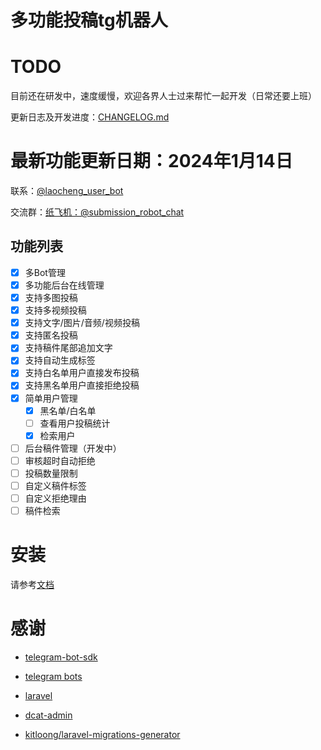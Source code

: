 # 多功能投稿tg机器人

# TODO

目前还在研发中，速度缓慢，欢迎各界人士过来帮忙一起开发（日常还要上班）

更新日志及开发进度：[CHANGELOG.md](https://github.com/taotecode/submission_robot/blob/master/CHANGELOG.md)

# 最新功能更新日期：2024年1月14日

联系：[@laocheng_user_bot](https://t.me/laocheng_user_bot)

交流群：[纸飞机：@submission_robot_chat](https://t.me/submission_robot_chat)

## 功能列表
- [x] 多Bot管理
- [x] 多功能后台在线管理
- [x] 支持多图投稿
- [x] 支持多视频投稿
- [x] 支持文字/图片/音频/视频投稿
- [x] 支持匿名投稿
- [x] 支持稿件尾部追加文字
- [x] 支持自动生成标签
- [x] 支持白名单用户直接发布投稿
- [x] 支持黑名单用户直接拒绝投稿
- [x] 简单用户管理
  - [x] 黑名单/白名单
  - [ ] 查看用户投稿统计
  - [x] 检索用户
- [ ] 后台稿件管理（开发中）
- [ ] 审核超时自动拒绝
- [ ] 投稿数量限制
- [ ] 自定义稿件标签
- [ ] 自定义拒绝理由
- [ ] 稿件检索

# 安装

请参考[文档](https://github.com/taotecode/submission_robot/blob/master/INSTALL.md)


# 感谢

- [telegram-bot-sdk](https://telegram-bot-sdk.com/)

- [telegram bots](https://core.telegram.org/bots)

- [laravel](https://laravel.com/)

- [dcat-admin](https://github.com/jqhph/dcat-admin)
- [kitloong/laravel-migrations-generator](https://github.com/kitloong/laravel-migrations-generator)
